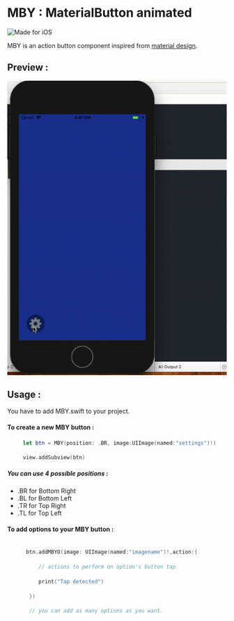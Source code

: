 # MBY : MaterialButton animated 
![Made for iOS](https://camo.githubusercontent.com/ddc1660447efc2bda6f2dee04e2072d62b090e14/68747470733a2f2f696d672e736869656c64732e696f2f636f636f61706f64732f702f4c6971756964466c6f6174696e67416374696f6e427574746f6e2e7376673f7374796c653d666c6174)

MBY is an action button component inspired from [material design](https://material.io/guidelines/components/buttons-floating-action-button.html#buttons-floating-action-button-behavior).


## Preview :
[![Demo MLB](https://github.com/yassram/MBY/blob/master/output2.gif)](https://youtu.be/xOpI6BSocoU)


## Usage :
You have to add MBY.swift to your project.

#### To create a new MBY button : 
``` Swift
     let btn = MBY(position: .BR, image:UIImage(named:"settings")!)       // init a new MBY
     
     view.addSubview(btn)                                                 // add btn to your view
```

##### You can use 4 possible positions : 
  * .BR for Bottom Right
  * .BL for Bottom Left
  * .TR for Top Right    
  * .TL for Top Left  
      
      
#### To add options to your MBY button : 
``` Swift

      btn.addMBYO(image: UIImage(named:"imagename")!,action:{
        
          // actions to perform on option's button tap 
        
          print("Tap detected")
       
       })
        
       // you can add as many options as you want. 
``` 
